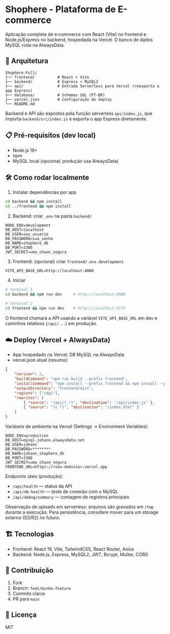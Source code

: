 # Shophere - Plataforma de E-commerce

Aplicação completa de e‑commerce com React (Vite) no frontend e Node.js/Express no backend, hospedada na Vercel. O banco de dados MySQL roda na AlwaysData.

## 🚀 Arquitetura

```
Shophere-Full/
├── frontend/          # React + Vite
├── backend/           # Express + MySQL2
├── api/               # Entrada Serverless para Vercel (reexporta o app Express)
├── database/          # Schemas SQL (PT‑BR)
├── vercel.json        # Configuração de deploy
└── README.md
```

Backend e API são expostos pela função serverless `api/index.js`, que importa `backend/src/index.js` e exporta o app Express diretamente.

## 📋 Pré‑requisitos (dev local)

- Node.js 18+
- npm
- MySQL local (opcional; produção usa AlwaysData)

## 🛠️ Como rodar localmente

1) Instalar dependências por app

```bash
cd backend && npm install
cd ../frontend && npm install
```

2) Backend: criar `.env` na pasta `backend/`

```env
NODE_ENV=development
DB_HOST=localhost
DB_USER=seu_usuario
DB_PASSWORD=sua_senha
DB_NAME=shophere_db
DB_PORT=3306
JWT_SECRET=uma_chave_segura
```

3) Frontend: (opcional) criar `frontend/.env.development`

```env
VITE_API_BASE_URL=http://localhost:4000
```

4) Iniciar

```bash
# terminal 1
cd backend && npm run dev     # http://localhost:4000

# terminal 2
cd frontend && npm run dev    # http://localhost:5173
```

O frontend chamará a API usando a variável `VITE_API_BASE_URL` em dev e caminhos relativos (`/api/...`) em produção.

## ☁️ Deploy (Vercel + AlwaysData)

- App hospedado na Vercel; DB MySQL na AlwaysData
- vercel.json atual (resumo):

```json
{
	"version": 2,
	"buildCommand": "npm run build --prefix frontend",
	"installCommand": "npm install --prefix frontend && npm install --prefix backend",
	"outputDirectory": "frontend/dist",
	"regions": ["cdg1"],
	"rewrites": [
		{ "source": "/api/(.*)", "destination": "/api/index.js" },
		{ "source": "/(.*)", "destination": "/index.html" }
	]
}
```

Variáveis de ambiente na Vercel (Settings → Environment Variables):

```
NODE_ENV=production
DB_HOST=mysql-johann.alwaysdata.net
DB_USER=johann
DB_PASSWORD=********
DB_NAME=johann_shophere_db
DB_PORT=3306
JWT_SECRET=uma_chave_segura
FRONTEND_URL=https://<seu‑dominio>.vercel.app
```

Endpoints úteis (produção):

- `/api/health` — status da API
- `/api/db-health` — teste de conexão com o MySQL
- `/api/debug/summary` — contagem de registros principais

Observação de uploads em serverless: arquivos são gravados em `/tmp` durante a execução. Para persistência, considere mover para um storage externo (S3/R2) no futuro.

## 🏗️ Tecnologias

- Frontend: React 19, Vite, TailwindCSS, React Router, Axios
- Backend: Node.js, Express, MySQL2, JWT, Bcrypt, Multer, CORS

## 🤝 Contribuição

1. Fork
2. Branch: `feat/minha-feature`
3. Commits claros
4. PR para `main`

## 📄 Licença

MIT